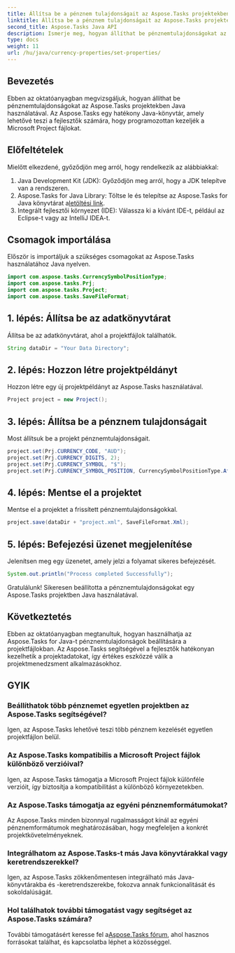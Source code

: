 ```yaml
---
title: Állítsa be a pénznem tulajdonságait az Aspose.Tasks projektekben
linktitle: Állítsa be a pénznem tulajdonságait az Aspose.Tasks projektekben
second_title: Aspose.Tasks Java API
description: Ismerje meg, hogyan állíthat be pénznemtulajdonságokat az Aspose.Tasks projektekben Java használatával. A Microsoft Project fájlokat könnyedén kezelheti.
type: docs
weight: 11
url: /hu/java/currency-properties/set-properties/
---
```

## Bevezetés
Ebben az oktatóanyagban megvizsgáljuk, hogyan állíthat be pénznemtulajdonságokat az Aspose.Tasks projektekben Java használatával. Az Aspose.Tasks egy hatékony Java-könyvtár, amely lehetővé teszi a fejlesztők számára, hogy programozottan kezeljék a Microsoft Project fájlokat.
## Előfeltételek
Mielőtt elkezdené, győződjön meg arról, hogy rendelkezik az alábbiakkal:
1. Java Development Kit (JDK): Győződjön meg arról, hogy a JDK telepítve van a rendszeren.
2.  Aspose.Tasks for Java Library: Töltse le és telepítse az Aspose.Tasks for Java könyvtárat a[letöltési link](https://releases.aspose.com/tasks/java/).
3. Integrált fejlesztői környezet (IDE): Válassza ki a kívánt IDE-t, például az Eclipse-t vagy az IntelliJ IDEA-t.
## Csomagok importálása
Először is importáljuk a szükséges csomagokat az Aspose.Tasks használatához Java nyelven.
```java
import com.aspose.tasks.CurrencySymbolPositionType;
import com.aspose.tasks.Prj;
import com.aspose.tasks.Project;
import com.aspose.tasks.SaveFileFormat;
```
## 1. lépés: Állítsa be az adatkönyvtárat
Állítsa be az adatkönyvtárat, ahol a projektfájlok találhatók.
```java
String dataDir = "Your Data Directory";
```
## 2. lépés: Hozzon létre projektpéldányt
Hozzon létre egy új projektpéldányt az Aspose.Tasks használatával.
```java
Project project = new Project();
```
## 3. lépés: Állítsa be a pénznem tulajdonságait
Most állítsuk be a projekt pénznemtulajdonságait.
```java
project.set(Prj.CURRENCY_CODE, "AUD");
project.set(Prj.CURRENCY_DIGITS, 2);
project.set(Prj.CURRENCY_SYMBOL, "$");
project.set(Prj.CURRENCY_SYMBOL_POSITION, CurrencySymbolPositionType.After);
```
## 4. lépés: Mentse el a projektet
Mentse el a projektet a frissített pénznemtulajdonságokkal.
```java
project.save(dataDir + "project.xml", SaveFileFormat.Xml);
```
## 5. lépés: Befejezési üzenet megjelenítése
Jelenítsen meg egy üzenetet, amely jelzi a folyamat sikeres befejezését.
```java
System.out.println("Process completed Successfully");
```
Gratulálunk! Sikeresen beállította a pénznemtulajdonságokat egy Aspose.Tasks projektben Java használatával.
## Következtetés
Ebben az oktatóanyagban megtanultuk, hogyan használhatja az Aspose.Tasks for Java-t pénznemtulajdonságok beállítására a projektfájlokban. Az Aspose.Tasks segítségével a fejlesztők hatékonyan kezelhetik a projektadatokat, így értékes eszközzé válik a projektmenedzsment alkalmazásokhoz.
## GYIK
### Beállíthatok több pénznemet egyetlen projektben az Aspose.Tasks segítségével?
Igen, az Aspose.Tasks lehetővé teszi több pénznem kezelését egyetlen projektfájlon belül.
### Az Aspose.Tasks kompatibilis a Microsoft Project fájlok különböző verzióival?
Igen, az Aspose.Tasks támogatja a Microsoft Project fájlok különféle verzióit, így biztosítja a kompatibilitást a különböző környezetekben.
### Az Aspose.Tasks támogatja az egyéni pénznemformátumokat?
Az Aspose.Tasks minden bizonnyal rugalmasságot kínál az egyéni pénznemformátumok meghatározásában, hogy megfeleljen a konkrét projektkövetelményeknek.
### Integrálhatom az Aspose.Tasks-t más Java könyvtárakkal vagy keretrendszerekkel?
Igen, az Aspose.Tasks zökkenőmentesen integrálható más Java-könyvtárakba és -keretrendszerekbe, fokozva annak funkcionalitását és sokoldalúságát.
### Hol találhatok további támogatást vagy segítséget az Aspose.Tasks számára?
 További támogatásért keresse fel a[Aspose.Tasks fórum](https://forum.aspose.com/c/tasks/15), ahol hasznos forrásokat találhat, és kapcsolatba léphet a közösséggel.